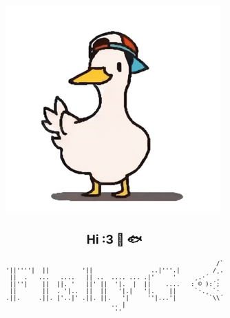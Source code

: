<!--
Who are you, what are you doing, why are you here ???
-->

[![Social banner for FishyG](https://github.com/FishyG/FishyG/blob/main/stuff/duck.gif)](https://github.com/FishyG/)
<h1 align='center'> Hi :3 🦆 🐟</h1>
<pre>
                                                          /`·.¸
'||''''|  ||         '||                ..|'''.|         /¸...¸`:· 
 ||  .   ...   ....   || ..  .... ... .|'     '     ¸.·´  ¸   `·.¸.·´)
 ||''|    ||  ||. '   ||' ||  '|.  |  ||    ....   : © ):´;      ¸  { 
 ||       ||  . '|..  ||  ||   '|.|   '|.    ||     `·.¸ `·  ¸.·´\`·¸)
.||.     .||. |'..|' .||. ||.   '|     ''|...'|         `\\´´\¸.·´
                             .. |                
                              ''                 
</pre>
<!--
SUS O_o
-->
